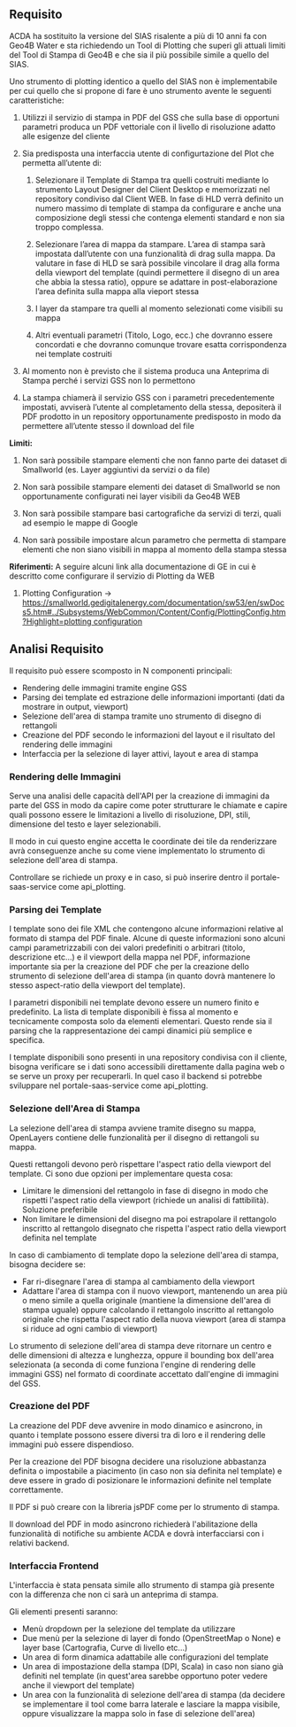 ## Requisito
ACDA ha sostituito la versione del SIAS risalente a più di 10 anni fa con Geo4B Water e sta richiedendo un Tool di Plotting che superi gli attuali limiti del Tool di Stampa di Geo4B e che sia il più possibile simile a quello del SIAS.

Uno strumento di plotting identico a quello del SIAS non è implementabile per cui quello che si propone di fare è uno strumento avente le seguenti caratteristiche:

1. Utilizzi il servizio di stampa in PDF del GSS che sulla base di opportuni parametri produca un PDF vettoriale con il livello di risoluzione adatto alle esigenze del cliente
    
2. Sia predisposta una interfaccia utente di configurtazione del Plot che permetta all’utente di:
    
    1. Selezionare il Template di Stampa tra quelli costruiti mediante lo strumento Layout Designer del Client Desktop e memorizzati nel repository condiviso dal Client WEB. In fase di HLD verrà definito un numero massimo di template di stampa da configurare e anche una composizione degli stessi che contenga elementi standard e non sia troppo complessa.
        
    2. Selezionare l’area di mappa da stampare. L’area di stampa sarà impostata dall’utente con una funzionalità di drag sulla mappa. Da valutare in fase di HLD se sarà possibile vincolare il drag alla forma della viewport del template (quindi permettere il disegno di un area che abbia la stessa ratio), oppure se adattare in post-elaborazione l’area definita sulla mappa alla vieport stessa
        
    3. I layer da stampare tra quelli al momento selezionati come visibili su mappa
        
    4. Altri eventuali parametri (Titolo, Logo, ecc.) che dovranno essere concordati e che dovranno comunque trovare esatta corrispondenza nei template costruiti
        
3. Al momento non è previsto che il sistema produca una Anteprima di Stampa perché i servizi GSS non lo permettono
    
4. La stampa chiamerà il servizio GSS con i parametri precedentemente impostati, avviserà l’utente al completamento della stessa, depositerà il PDF prodotto in un repository opportunamente predisposto in modo da permettere all’utente stesso il download del file
    

**Limiti:**

1. Non sarà possibile stampare elementi che non fanno parte dei dataset di Smallworld (es. Layer aggiuntivi da servizi o da file)
    
2. Non sarà possibile stampare elementi dei dataset di Smallworld se non opportunamente configurati nei layer visibili da Geo4B WEB
    
3. Non sarà possibile stampare basi cartografiche da servizi di terzi, quali ad esempio le mappe di Google
    
4. Non sarà possibile impostare alcun parametro che permetta di stampare elementi che non siano visibili in mappa al momento della stampa stessa
    

**Riferimenti:** A seguire alcuni link alla documentazione di GE in cui è descritto come configurare il servizio di Plotting da WEB

1. Plotting Configuration → [https://smallworld.gedigitalenergy.com/documentation/sw53/en/swDocs5.htm#../Subsystems/WebCommon/Content/Config/PlottingConfig.htm?Highlight=plotting configuration](https://smallworld.gedigitalenergy.com/documentation/sw53/en/swDocs5.htm#../Subsystems/WebCommon/Content/Config/PlottingConfig.htm?Highlight=plotting%20configuration "https://smallworld.gedigitalenergy.com/documentation/sw53/en/swDocs5.htm#../Subsystems/WebCommon/Content/Config/PlottingConfig.htm?Highlight=plotting%20configuration")
## Analisi Requisito
Il requisito può essere scomposto in N componenti principali:
- Rendering delle immagini tramite engine GSS
- Parsing dei template ed estrazione delle informazioni importanti (dati da mostrare in output, viewport)
- Selezione dell'area di stampa tramite uno strumento di disegno di rettangoli
- Creazione del PDF secondo le informazioni del layout e il risultato del rendering delle immagini
- Interfaccia per la selezione di layer attivi, layout e area di stampa

### Rendering delle Immagini
Serve una analisi delle capacità dell'API per la creazione di immagini da parte del GSS in modo da capire come poter strutturare le chiamate e capire quali possono essere le limitazioni a livello di risoluzione, DPI, stili, dimensione del testo e layer selezionabili.

Il modo in cui questo engine accetta le coordinate dei tile da renderizzare avrà conseguenze anche su come viene implementato lo strumento di selezione dell'area di stampa.

Controllare se richiede un proxy e in caso, si può inserire dentro il portale-saas-service come api_plotting.

### Parsing dei Template
I template sono dei file XML che contengono alcune informazioni relative al formato di stampa del PDF finale. Alcune di queste informazioni sono alcuni campi parametrizzabili con dei valori predefiniti o arbitrari (titolo, descrizione etc...) e il viewport della mappa nel PDF, informazione importante sia per la creazione del PDF che per la creazione dello strumento di selezione dell'area di stampa (in quanto dovrà mantenere lo stesso aspect-ratio della viewport del template).

I parametri disponibili nei template devono essere un numero finito e predefinito. La lista di template disponibili è fissa al momento e tecnicamente composta solo da elementi elementari. Questo rende sia il parsing che la rappresentazione dei campi dinamici più semplice e specifica.

I template disponibili sono presenti in una repository condivisa con il cliente, bisogna verificare se i dati sono accessibili direttamente dalla pagina web o se serve un proxy per recuperarli. In quel caso il backend si potrebbe sviluppare nel portale-saas-service come api_plotting.

### Selezione dell'Area di Stampa
La selezione dell'area di stampa avviene tramite disegno su mappa, OpenLayers contiene delle funzionalità per il disegno di rettangoli su mappa.

Questi rettangoli devono però rispettare l'aspect ratio della viewport del template. Ci sono due opzioni per implementare questa cosa:
- Limitare le dimensioni del rettangolo in fase di disegno in modo che rispetti l'aspect ratio della viewport (richiede un analisi di fattibilità). Soluzione preferibile
- Non limitare le dimensioni del disegno ma poi estrapolare il rettangolo inscritto al rettangolo disegnato che rispetta l'aspect ratio della viewport definita nel template

In caso di cambiamento di template dopo la selezione dell'area di stampa, bisogna decidere se:
- Far ri-disegnare l'area di stampa al cambiamento della viewport
- Adattare l'area di stampa con il nuovo viewport, mantenendo un area più o meno simile a quella originale (mantiene la dimensione dell'area di stampa uguale) oppure calcolando il rettangolo inscritto al rettangolo originale che rispetta l'aspect ratio della nuova viewport (area di stampa si riduce ad ogni cambio di viewport)

Lo strumento di selezione dell'area di stampa deve ritornare un centro e delle dimensioni di altezza e lunghezza, oppure il bounding box dell'area selezionata (a seconda di come funziona l'engine di rendering delle immagini GSS) nel formato di coordinate accettato dall'engine di immagini del GSS.

### Creazione del PDF
La creazione del PDF deve avvenire in modo dinamico e asincrono, in quanto i template possono essere diversi tra di loro e il rendering delle immagini può essere dispendioso.

Per la creazione del PDF bisogna decidere una risoluzione abbastanza definita o impostabile a piacimento (in caso non sia definita nel template) e deve essere in grado di posizionare le informazioni definite nel template correttamente.

Il PDF si può creare con la libreria jsPDF come per lo strumento di stampa.

Il download del PDF in modo asincrono richiederà l'abilitazione della funzionalità di notifiche su ambiente ACDA e dovrà interfacciarsi con i relativi backend.

### Interfaccia Frontend
L'interfaccia è stata pensata simile allo strumento di stampa già presente con la differenza che non ci sarà un anteprima di stampa.

Gli elementi presenti saranno:
- Menù dropdown per la selezione del template da utilizzare
- Due menù per la selezione di layer di fondo (OpenStreetMap o None) e layer base (Cartografia, Curve di livello etc...)
- Un area di form dinamica adattabile alle configurazioni del template
- Un area di impostazione della stampa (DPI, Scala) in caso non siano già definiti nel template (in quest'area sarebbe opportuno poter vedere anche il viewport del template)
- Un area con la funzionalità di selezione dell'area di stampa (da decidere se implementare il tool come barra laterale e lasciare la mappa visibile, oppure visualizzare la mappa solo in fase di selezione dell'area)
